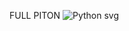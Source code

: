 FULL PITON ![Python svg](https://github.com/user-attachments/assets/aeb85803-371d-4cfe-8505-e258bd5cb8f9)
